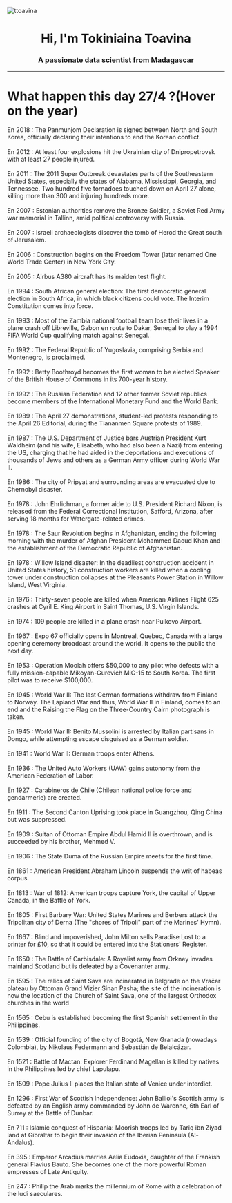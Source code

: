 
<p align="left"> <img src="https://komarev.com/ghpvc/?username=ttoavina&label=Profile%20views&color=0e75b6&style=flat" alt="ttoavina" /> </p>
<h1 align="center">Hi, I'm Tokiniaina Toavina</h1>
<h3 align="center">A passionate data scientist from Madagascar</h3>
    
<hr/>
<h1> What happen this day 27/4 ?(Hover on the year)</h1>

En 2018 : The Panmunjom Declaration is signed between North and South Korea, officially declaring their intentions to end the Korean conflict.
<br/><br/>
En 2012 : At least four explosions hit the Ukrainian city of Dnipropetrovsk with at least 27 people injured.
<br/><br/>
En 2011 : The 2011 Super Outbreak devastates parts of the Southeastern United States, especially the states of Alabama, Mississippi, Georgia, and Tennessee. Two hundred five tornadoes touched down on April 27 alone, killing more than 300 and injuring hundreds more.
<br/><br/>
En 2007 : Estonian authorities remove the Bronze Soldier, a Soviet Red Army war memorial in Tallinn, amid political controversy with Russia.
<br/><br/>
En 2007 : Israeli archaeologists discover the tomb of Herod the Great south of Jerusalem.
<br/><br/>
En 2006 : Construction begins on the Freedom Tower (later renamed One World Trade Center) in New York City.
<br/><br/>
En 2005 : Airbus A380 aircraft has its maiden test flight.
<br/><br/>
En 1994 : South African general election: The first democratic general election in South Africa, in which black citizens could vote. The Interim Constitution comes into force.
<br/><br/>
En 1993 : Most of the Zambia national football team lose their lives in a plane crash off Libreville, Gabon en route to Dakar, Senegal to play a 1994 FIFA World Cup qualifying match against Senegal.
<br/><br/>
En 1992 : The Federal Republic of Yugoslavia, comprising Serbia and Montenegro, is proclaimed.
<br/><br/>
En 1992 : Betty Boothroyd becomes the first woman to be elected Speaker of the British House of Commons in its 700-year history.
<br/><br/>
En 1992 : The Russian Federation and 12 other former Soviet republics become members of the International Monetary Fund and the World Bank.
<br/><br/>
En 1989 : The April 27 demonstrations, student-led protests responding to the April 26 Editorial, during the Tiananmen Square protests of 1989.
<br/><br/>
En 1987 : The U.S. Department of Justice bars Austrian President Kurt Waldheim (and his wife, Elisabeth, who had also been a Nazi) from entering the US, charging that he had aided in the deportations and executions of thousands of Jews and others as a German Army officer during World War II.
<br/><br/>
En 1986 : The city of Pripyat and surrounding areas are evacuated due to Chernobyl disaster.
<br/><br/>
En 1978 : John Ehrlichman, a former aide to U.S. President Richard Nixon, is released from the Federal Correctional Institution, Safford, Arizona, after serving 18 months for Watergate-related crimes.
<br/><br/>
En 1978 : The Saur Revolution begins in Afghanistan, ending the following morning with the murder of Afghan President Mohammed Daoud Khan and the establishment of the Democratic Republic of Afghanistan.
<br/><br/>
En 1978 : Willow Island disaster: In the deadliest construction accident in United States history, 51 construction workers are killed when a cooling tower under construction collapses at the Pleasants Power Station in Willow Island, West Virginia.
<br/><br/>
En 1976 : Thirty-seven people are killed when American Airlines Flight 625 crashes at Cyril E. King Airport in Saint Thomas, U.S. Virgin Islands.
<br/><br/>
En 1974 : 109 people are killed in a plane crash near Pulkovo Airport.
<br/><br/>
En 1967 : Expo 67 officially opens in Montreal, Quebec, Canada with a large opening ceremony broadcast around the world. It opens to the public the next day.
<br/><br/>
En 1953 : Operation Moolah offers $50,000 to any pilot who defects with a fully mission-capable Mikoyan-Gurevich MiG-15 to South Korea. The first pilot was to receive $100,000.
<br/><br/>
En 1945 : World War II: The last German formations withdraw from Finland to Norway. The Lapland War and thus, World War II in Finland, comes to an end and the Raising the Flag on the Three-Country Cairn photograph is taken.
<br/><br/>
En 1945 : World War II: Benito Mussolini is arrested by Italian partisans in Dongo, while attempting escape disguised as a German soldier.
<br/><br/>
En 1941 : World War II: German troops enter Athens.
<br/><br/>
En 1936 : The United Auto Workers (UAW) gains autonomy from the American Federation of Labor.
<br/><br/>
En 1927 : Carabineros de Chile (Chilean national police force and gendarmerie) are created.
<br/><br/>
En 1911 : The Second Canton Uprising took place in Guangzhou, Qing China but was suppressed.
<br/><br/>
En 1909 : Sultan of Ottoman Empire Abdul Hamid II is overthrown, and is succeeded by his brother, Mehmed V.
<br/><br/>
En 1906 : The State Duma of the Russian Empire meets for the first time.
<br/><br/>
En 1861 : American President Abraham Lincoln suspends the writ of habeas corpus.
<br/><br/>
En 1813 : War of 1812: American troops capture York, the capital of Upper Canada, in the Battle of York.
<br/><br/>
En 1805 : First Barbary War: United States Marines and Berbers attack the Tripolitan city of Derna (The "shores of Tripoli" part of the Marines' Hymn).
<br/><br/>
En 1667 : Blind and impoverished, John Milton sells Paradise Lost to a printer for £10, so that it could be entered into the Stationers' Register.
<br/><br/>
En 1650 : The Battle of Carbisdale: A Royalist army from Orkney invades mainland Scotland but is defeated by a Covenanter army.
<br/><br/>
En 1595 : The relics of Saint Sava are incinerated in Belgrade on the Vračar plateau by Ottoman Grand Vizier Sinan Pasha; the site of the incineration is now the location of the Church of Saint Sava, one of the largest Orthodox churches in the world
<br/><br/>
En 1565 : Cebu is established becoming the first Spanish settlement in the Philippines.
<br/><br/>
En 1539 : Official founding of the city of Bogotá, New Granada (nowadays Colombia), by Nikolaus Federmann and Sebastián de Belalcázar.
<br/><br/>
En 1521 : Battle of Mactan: Explorer Ferdinand Magellan is killed by natives in the Philippines led by chief Lapulapu.
<br/><br/>
En 1509 : Pope Julius II places the Italian state of Venice under interdict.
<br/><br/>
En 1296 : First War of Scottish Independence: John Balliol's Scottish army is defeated by an English army commanded by John de Warenne, 6th Earl of Surrey at the Battle of Dunbar.
<br/><br/>
En 711 : Islamic conquest of Hispania: Moorish troops led by Tariq ibn Ziyad land at Gibraltar to begin their invasion of the Iberian Peninsula (Al-Andalus).
<br/><br/>
En 395 : Emperor Arcadius marries Aelia Eudoxia, daughter of the Frankish general Flavius Bauto. She becomes one of the more powerful Roman empresses of Late Antiquity.
<br/><br/>
En 247 : Philip the Arab marks the millennium of Rome with a celebration of the ludi saeculares.
<br/><br/>
